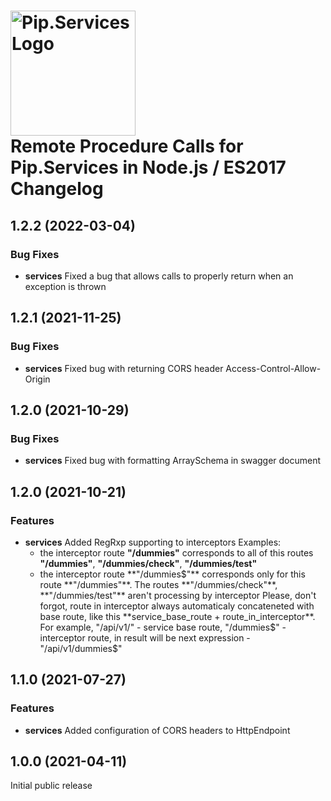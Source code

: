 # <img src="https://uploads-ssl.webflow.com/5ea5d3315186cf5ec60c3ee4/5edf1c94ce4c859f2b188094_logo.svg" alt="Pip.Services Logo" width="200"> <br/> Remote Procedure Calls for Pip.Services in Node.js / ES2017 Changelog

## <a name="1.2.2"></a> 1.2.2 (2022-03-04)

### Bug Fixes
* **services** Fixed a bug that allows calls to properly return when an exception is thrown

## <a name="1.2.1"></a> 1.2.1 (2021-11-25)

### Bug Fixes
* **services** Fixed bug with returning CORS header Access-Control-Allow-Origin

## <a name="1.2.0"></a> 1.2.0 (2021-10-29)

### Bug Fixes
* **services** Fixed bug with formatting ArraySchema in swagger document

## <a name="1.2.0"></a> 1.2.0 (2021-10-21)
### Features
* **services**  Added RegRxp supporting to interceptors 
   Examples:
   - the interceptor route **"/dummies"** corresponds to all of this routes **"/dummies"**, **"/dummies/check"**, **"/dummies/test"**
   - the interceptor route **"/dummies$"** corresponds only for this route **"/dummies"**. The routes **"/dummies/check"**, **"/dummies/test"** aren't processing by interceptor
   Please, don't forgot, route in interceptor always automaticaly concateneted with base route, like this **service_base_route + route_in_interceptor**. 
   For example, "/api/v1/" - service base route, "/dummies$" - interceptor route, in result will be next expression - "/api/v1/dummies$"

## <a name="1.1.0"></a> 1.1.0 (2021-07-27)

### Features
* **services** Added configuration of CORS headers to HttpEndpoint

## <a name="1.0.0"></a> 1.0.0 (2021-04-11)

Initial public release

